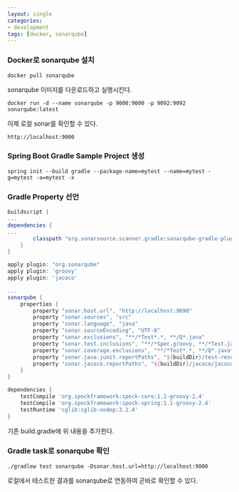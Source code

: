 ```yaml
---
layout: single
categories:
- development
tags: [docker, sonarqube]
---
```

### Docker로 sonarqube 설치

```shell
docker pull sonarqube
```

sonarqube 이미지를 다운로드하고 실행시킨다.

```shell
docker run -d --name sonarqube -p 9000:9000 -p 9092:9092 sonarqube:latest
```

이제 로컬 sonar를 확인할 수 있다.

```shell
http://localhost:9000
```



### Spring Boot Gradle Sample Project 생성

```shell
spring init --build gradle --package-name=mytest --name=mytest -g=mytest -a=mytest -x
```

 

### Gradle Property 선언

```groovy
buildscript {
...
dependencies {
...
		classpath "org.sonarsource.scanner.gradle:sonarqube-gradle-plugin:2.6.2"
	}
}

apply plugin: "org.sonarqube"
apply plugin: 'groovy'
apply plugin: 'jacoco'

...
sonarqube {
	properties {
		property "sonar.host.url", "http://localhost:9090"
		property "sonar.sources", "src"
		property "sonar.language", "java" 
		property "sonar.sourceEncoding", "UTF-8"
		property "sonar.exclusions", "**/*Test*.*, **/Q*.java"
		property "sonar.test.inclusions", "**/*Spec.groovy, **/*Test.java"
		property "sonar.coverage.exclusions", "**/*Test*.*, **/Q*.java"
		property "sonar.java.junit.reportPaths", "${buildDir}/test-results"
		property "sonar.jacoco.reportPaths", "${buildDir}/jacoco/jacoco.exec"
	}
}

dependencies {
	testCompile 'org.spockframework:spock-core:1.1-groovy-2.4'
	testCompile 'org.spockframework:spock-spring:1.1-groovy-2.4'
	testRuntime 'cglib:cglib-nodep:3.2.4'
}

```

기존 build.gradle에 위 내용을 추가한다.



### Gradle task로 sonarqube 확인

```shell
./gradlew test sonarqube -Dsonar.host.url=http://localhost:9000
```

로컬에서 테스트한 결과를 sonarqube로 연동하여 곧바로 확인할 수 있다.


